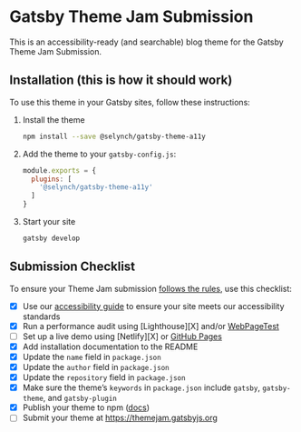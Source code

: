 # Gatsby Theme Jam Submission

This is an accessibility-ready (and searchable) blog theme for the Gatsby Theme Jam Submission.


## Installation (this is how it should work)

To use this theme in your Gatsby sites, follow these instructions:

1.  Install the theme
    ```sh
    npm install --save @selynch/gatsby-theme-a11y
    ```

2.  Add the theme to your `gatsby-config.js`:
    ```js
    module.exports = {
      plugins: [
        '@selynch/gatsby-theme-a11y'
      ]
    }
    ```

3.  Start your site
    ```sh
    gatsby develop
    ```

## Submission Checklist

To ensure your Theme Jam submission [follows the rules](https://themejam.gatsbyjs.org/rules), use this checklist:

- [X] Use our [accessibility guide][a11y] to ensure your site meets our accessibility standards
- [X] Run a performance audit using [Lighthouse][X] and/or [WebPageTest][]
- [ ] Set up a live demo using [Netlify][X] or [GitHub Pages][]
- [X] Add installation documentation to the README
- [X] Update the `name` field in `package.json`
- [X] Update the `author` field in `package.json`
- [X] Update the `repository` field in `package.json`
- [X] Make sure the theme’s `keywords` in `package.json` include `gatsby`, `gatsby-theme`, and `gatsby-plugin`
- [X] Publish your theme to npm ([docs][npmpublish])
- [ ] Submit your theme at https://themejam.gatsbyjs.org

[a11y]: https://gatsbyjs.org/docs/making-your-site-accessible#how-to-improve-accessibility
[Lighthouse]: https://developers.google.com/web/tools/lighthouse/
[axe]: https://www.deque.com/axe/
[WebPageTest]: http://webpagetest.org/
[Netlify]: https://netlify.com
[GitHub Pages]: https://pages.github.com/
[npmpublish]: https://docs.npmjs.com/cli/publish
